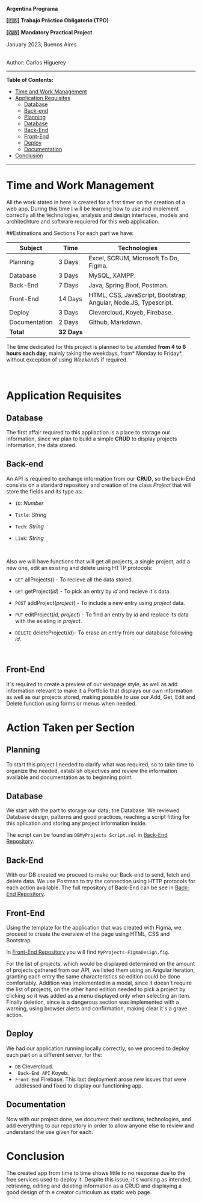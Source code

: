 **Argentina Programa**

**[🇪🇸] Trabajo Práctico Obligatorio (TPO)**

**[🇬🇧] Mandatory Practical Project**

January 2023, Buenos Aires

<br>
Author: Carlos Higuerey

***

**Table of Contents:**

- [Time and Work Management](#time-and-work-management)
- [Application Requisites](#application-requisites)
  * [Database](#database)
  * [Back-end](#back-end)
  * [Planning](#planning)
  * [Database](#database-1)
  * [Back-End](#back-end)
  * [Front-End](#front-end)
  * [Deploy](#deploy)
  * [Documentation](#documentation)
- [Conclusion](#conclusion)


***

# Time and Work Management
All the work stated in here is created for a first timer on the creation of a web app. During this time I will be learning how to use and implement correctly all the technologies, analysis and design interfaces, models and architechture and software requiered for this web application.

##Estimations and Sections
For each part we have:

| Subject       | Time        | Technologies                                                         |
| ------------- | ----------- | -------------------------------------------------------------------- |
| Planning      | 3 Days      | Excel, SCRUM, Microsoft To Do, <br>Figma.                            |
| Database      | 3 Days      | MySQL, XAMPP.                                                        |
| Back-End      | 7 Days      | Java, Spring Boot, Postman.                                          |
| Front-End     | 14 Days     | HTML, CSS, JavaScript, Bootstrap, <br> Angular, Node.JS, Typescript. |
| Deploy        | 3 Days      | Clevercloud, Koyeb, Firebase.                                        |
| Documentation | 2 Days      | Github, Markdown.                                                    |
| **Total**     | **32 Days** |


The time dedicated for this project is planned to be attended **from 4 to 6 hours each day**, mainly taking the weekdays, from* Monday to Friday*, without exception of using *Weekends* if required.

<br>

# Application Requisites

## Database

The first affair required to this appliaction is a place to storage our information, since we plan to build a simple **CRUD** to display projects information, the data stored.


## Back-end

An API is required to exchange information from our **CRUD**, so the back-End consists on a standard repository and creation of the class *Project*  that will store the fields and its type as:

- `ID`: *Number*

- `Title`: *String*

- `Tech`: *String*

- `Link`: *String*
<br>

Also we will have functions that will get all projects, a single project, add a new one, edit an existing and delete using HTTP protocols:

- `GET` allProjects() - To recieve all the data stored.

- `GET` getProject(*id*) - To pick an entry by *id* and recieve it´s data.

- `POST` addProject(*project*) - To include a new entry using *project* data.

- `PUT` editProject(*id*, *project*) - To find an entry by *id* and replace its data with the existing in *project*.

- `DELETE` deleteProject(*id*)- To erase an entry from our database following *id*.
<br>

## Front-End
It´s required to create a preview of our webpage style, as well as add information relevant to make it a Portfolio that displays our own information as well as our projects stored, making possible to use our Add, Get, Edit and Delete function using forms or menus when needed.


# Action Taken per Section

## Planning

To start this project I needed to clarify what was required, so to take time to organize the needed, establish objectives and review the information available and documentation as to beginning point.

## Database

We start with the part to storage our data; the Database. We reviewed Database design, patterns and good practices, reaching a script fitting for this aplication and storing any project information inside.

The script can be found as `DBMyProjects Script.sql` in [Back-End Repository][Back-End Repository].

## Back-End

With our DB created we proceed to make our Back-end to send, fetch and delete data. We use Postman to try the connection using HTTP protocols for each action available. The full repository of Back-End can be see in [Back-End Repository][Back-End Repository].

## Front-End

Using the template for the application that was created with Figma, we proceed to create the overview of the page using HTML, CSS and Bootstrap.

In [Front-End Repository](https://github.com/carlohigue/AP-TPO-Front-End "Front-End Repository") you will find `MyProjects-FigmaDesign.fig`.

For the list of projects, which would be displayed determined on the amount of projects gathered from our API, we listed them using an Angular iteration, granting each entry the same characteristics so edition could be done comfortably.
Addition was implemented in a modal, since it doesn´t require the list of projects, on the other hand edition needed to pick a project by clicking so it was added as a menu displayed only when selecting an item. Finally deletion, since is a dangerous section was  implemented with a warning, using browser alerts and confirmation, making clear it´s a grave action.

## Deploy

We had our application running locally correctly, so we proceed to deploy each part on a different server, for the:
- `DB` Clevercloud.
- ` Back-End API` Koyeb.
- `Front-End` Firebase.
This last deployment arose new issues that were addressed and fixed to display our functioning app.

## Documentation

Now with  our project done, we document their sections, technologies, and add everything to our repository in order to allow anyone else to review and understand the use  given for each.

# Conclusion

The created app from time to time shows little to no response due to the free services used to deploy it. Despite this issue, it's working as intended, retrieving, editing and deleting information as a CRUD and displaying a good design of th e creator curriculum as static web page.

[Back-End Repository]: https://github.com/carlohigue/AP-TPO-Back-End "Back-End Repository"
